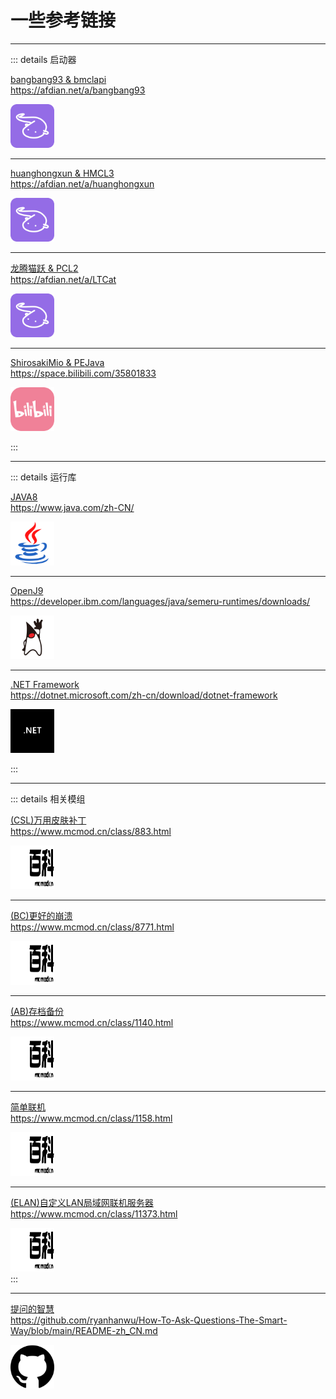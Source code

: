# 一些参考链接

---

::: details 启动器

<style src="/.vitepress/theme/style/linkcard.css"></style>
<div class="linkcard">
  <a href="https://afdian.net/a/bangbang93" target="_blank">
    <p class="description">bangbang93 &amp; bmclapi<br><span>https://afdian.net/a/bangbang93</span></p>
    <div class="logo">
        <img alt="Logo" width="70px" height="70px" src="/image/logo/aifadian.svg" />
    </div>
  </a>
</div>

---

<style src="/.vitepress/theme/style/linkcard.css"></style>
<div class="linkcard">
  <a href="https://afdian.net/a/huanghongxun" target="_blank">
    <p class="description">huanghongxun &amp; HMCL3<br><span>https://afdian.net/a/huanghongxun</span></p>
    <div class="logo">
        <img alt="Logo" width="70px" height="70px" src="/image/logo/aifadian.svg" />
    </div>
  </a>
</div>

---

<style src="/.vitepress/theme/style/linkcard.css"></style>
<div class="linkcard">
  <a href="https://afdian.net/a/LTCat" target="_blank">
    <p class="description">龙腾猫跃 &amp; PCL2<br><span>https://afdian.net/a/LTCat</span></p>
    <div class="logo">
        <img alt="Logo" width="70px" height="70px" src="/image/logo/aifadian.svg" />
    </div>
  </a>
</div>

---

<style src="/.vitepress/theme/style/linkcard.css"></style>
<div class="linkcard">
  <a href="https://space.bilibili.com/35801833" target="_blank">
    <p class="description">ShirosakiMio &amp; PEJava<br><span>https://space.bilibili.com/35801833</span></p>
    <div class="logo">
        <img alt="Logo" width="70px" height="70px" src="/image/logo/bilibili.svg" />
    </div>
  </a>
</div>

::: 

---

::: details 运行库

<style src="/.vitepress/theme/style/linkcard.css"></style>
<div class="linkcard">
  <a href="https://www.java.com/zh-CN/" target="_blank">
    <p class="description">JAVA8<br><span>https://www.java.com/zh-CN/</span></p>
    <div class="logo">
        <img alt="Logo" width="70px" height="70px" src="/image/logo/java.svg" />
    </div>
  </a>
</div>

---

<style src="/.vitepress/theme/style/linkcard.css"></style>
<div class="linkcard">
  <a href="https://developer.ibm.com/languages/java/semeru-runtimes/downloads/" target="_blank">
    <p class="description">OpenJ9<br><span>https://developer.ibm.com/languages/java/semeru-runtimes/downloads/</span></p>
    <div class="logo">
        <img alt="Logo" width="70px" height="70px" src="/image/logo/OpenJDK.svg" />
    </div>
  </a>
</div>

---

<style src="/.vitepress/theme/style/linkcard.css"></style>
<div class="linkcard">
  <a href="https://dotnet.microsoft.com/zh-cn/download/dotnet-framework" target="_blank">
    <p class="description">.NET Framework<br><span>https://dotnet.microsoft.com/zh-cn/download/dotnet-framework</span></p>
    <div class="logo">
        <img alt="Logo" width="70px" height="70px" src="/image/logo/net.svg" />
    </div>
  </a>
</div>

:::

---

::: details 相关模组

<style src="/.vitepress/theme/style/linkcard.css"></style>
<div class="linkcard">
  <a href="https://www.mcmod.cn/class/883.html" target="_blank">
    <p class="description">(CSL)万用皮肤补丁<br><span>https://www.mcmod.cn/class/883.html</span></p>
    <div class="logo">
        <img alt="Logo" width="70px" height="70px" src="/image/logo/mcmod.svg" />
    </div>
  </a>
</div>

---

<style src="/.vitepress/theme/style/linkcard.css"></style>
<div class="linkcard">
  <a href="https://www.mcmod.cn/class/8771.html" target="_blank">
    <p class="description">(BC)更好的崩溃<br><span>https://www.mcmod.cn/class/8771.html</span></p>
    <div class="logo">
        <img alt="Logo" width="70px" height="70px" src="/image/logo/mcmod.svg" />
    </div>
  </a>
</div>

---

<style src="/.vitepress/theme/style/linkcard.css"></style>
<div class="linkcard">
  <a href="https://www.mcmod.cn/class/1140.html" target="_blank">
    <p class="description">(AB)存档备份<br><span>https://www.mcmod.cn/class/1140.html</span></p>
    <div class="logo">
        <img alt="Logo" width="70px" height="70px" src="/image/logo/mcmod.svg" />
    </div>
  </a>
</div>

---

<style src="/.vitepress/theme/style/linkcard.css"></style>
<div class="linkcard">
  <a href="https://www.mcmod.cn/class/1158.html" target="_blank">
    <p class="description">简单联机<br><span>https://www.mcmod.cn/class/1158.html</span></p>
    <div class="logo">
        <img alt="Logo" width="70px" height="70px" src="/image/logo/mcmod.svg" />
    </div>
  </a>
</div>

---

<style src="/.vitepress/theme/style/linkcard.css"></style>
<div class="linkcard">
  <a href="https://www.mcmod.cn/class/11373.html" target="_blank">
    <p class="description">(ELAN)自定义LAN局域网联机服务器<br><span>https://www.mcmod.cn/class/11373.html</span></p>
    <div class="logo">
        <img alt="Logo" width="70px" height="70px" src="/image/logo/mcmod.svg" />
    </div>
  </a>
</div>
:::

---

<style src="/.vitepress/theme/style/linkcard.css"></style>
<div class="linkcard">
  <a href="https://github.com/ryanhanwu/How-To-Ask-Questions-The-Smart-Way/blob/main/README-zh_CN.md" target="_blank">
    <p class="description">提问的智慧<br><span>https://github.com/ryanhanwu/How-To-Ask-Questions-The-Smart-Way/blob/main/README-zh_CN.md</span></p>
    <div class="logo">
        <img alt="Logo" width="70px" height="70px" src="/image/logo/github.svg" />
    </div>
  </a>
</div>